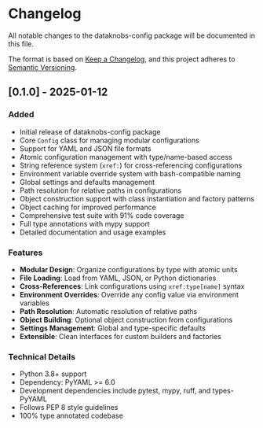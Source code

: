 # Changelog

All notable changes to the dataknobs-config package will be documented in this file.

The format is based on [Keep a Changelog](https://keepachangelog.com/en/1.0.0/),
and this project adheres to [Semantic Versioning](https://semver.org/spec/v2.0.0.html).

## [0.1.0] - 2025-01-12

### Added
- Initial release of dataknobs-config package
- Core `Config` class for managing modular configurations
- Support for YAML and JSON file formats
- Atomic configuration management with type/name-based access
- String reference system (`xref:`) for cross-referencing configurations
- Environment variable override system with bash-compatible naming
- Global settings and defaults management
- Path resolution for relative paths in configurations
- Object construction support with class instantiation and factory patterns
- Object caching for improved performance
- Comprehensive test suite with 91% code coverage
- Full type annotations with mypy support
- Detailed documentation and usage examples

### Features
- **Modular Design**: Organize configurations by type with atomic units
- **File Loading**: Load from YAML, JSON, or Python dictionaries
- **Cross-References**: Link configurations using `xref:type[name]` syntax
- **Environment Overrides**: Override any config value via environment variables
- **Path Resolution**: Automatic resolution of relative paths
- **Object Building**: Optional object construction from configurations
- **Settings Management**: Global and type-specific defaults
- **Extensible**: Clean interfaces for custom builders and factories

### Technical Details
- Python 3.8+ support
- Dependency: PyYAML >= 6.0
- Development dependencies include pytest, mypy, ruff, and types-PyYAML
- Follows PEP 8 style guidelines
- 100% type annotated codebase